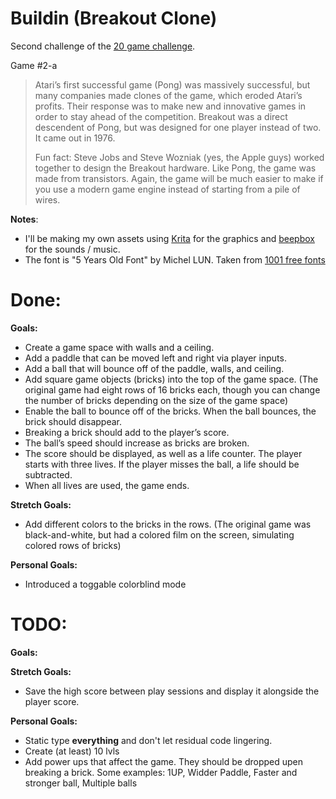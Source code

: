 # Buildin (Breakout Clone)

Second challenge of the [20 game challenge](https://20_games_challenge.gitlab.io/).

Game #2-a

> Atari’s first successful game (Pong) was massively successful, but many companies made clones of the game, which eroded Atari’s profits. Their response was to make new and innovative games in order to stay ahead of the competition. Breakout was a direct descendent of Pong, but was designed for one player instead of two. It came out in 1976.
> 
> Fun fact: Steve Jobs and Steve Wozniak (yes, the Apple guys) worked together to design the Breakout hardware. Like Pong, the game was made from transistors. Again, the game will be much easier to make if you use a modern game engine instead of starting from a pile of wires.

**Notes**: 
- I'll be making my own assets using [Krita](https://krita.org/) for the graphics and [beepbox](https://www.beepbox.co) for the sounds / music.
- The font is "5 Years Old Font" by Michel LUN. Taken from [1001 free fonts](https://www.1001freefonts.com/5-years-old-font.font)

# Done:

**Goals:**
- Create a game space with walls and a ceiling.
- Add a paddle that can be moved left and right via player inputs.
- Add a ball that will bounce off of the paddle, walls, and ceiling.
- Add square game objects (bricks) into the top of the game space. (The original game had eight rows of 16 bricks each, though you can change the number of bricks depending on the size of the game space)
- Enable the ball to bounce off of the bricks. When the ball bounces, the brick should disappear. 
- Breaking a brick should add to the player’s score.
- The ball’s speed should increase as bricks are broken.
- The score should be displayed, as well as a life counter. The player starts with three lives. If the player misses the ball, a life should be subtracted. 
- When all lives are used, the game ends.

**Stretch Goals:**

- Add different colors to the bricks in the rows. (The original game was black-and-white, but had a colored film on the screen, simulating colored rows of bricks)

**Personal Goals:**

- Introduced a toggable colorblind mode


# TODO:

**Goals:**


**Stretch Goals:**

- Save the high score between play sessions and display it alongside the player score.

**Personal Goals:**

- Static type **everything** and don't let residual code lingering.
- Create (at least) 10 lvls
- Add power ups that affect the game. They should be dropped upen breaking a brick. Some examples: 1UP, Widder Paddle, Faster and stronger ball, Multiple balls
